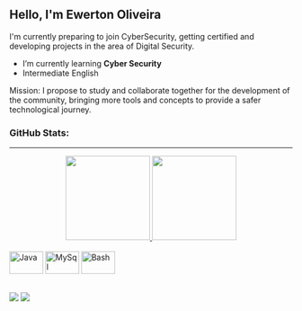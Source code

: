 ## Hello, I'm Ewerton Oliveira

I'm currently preparing to join CyberSecurity, getting certified and developing projects in the area of Digital Security.

- I’m currently learning **Cyber Security**
- Intermediate English

Mission: I propose to study and collaborate together for the development of the community, bringing more tools and concepts to provide a safer technological journey.

### GitHub Stats:
<hr>
<div align="center">
  <a href="https://github.com/ewertonlmoliveira">
    <img height="150em" src="https://github-readme-stats.vercel.app/api?username=ewertonlmoliveira&count_private=true&include_all_commits=true&show_icons=true&theme=dracula&hide_border=false&show_owner=true"/>
    <img height="150em" src="https://github-readme-stats.vercel.app/api/top-langs/?username=ewertonlmoliveira&theme=dracula&hide_border=false&&layout=compact"/>
  </a>
</div>
  
<div style="display: inline_block"><br>
  <img styalign="center" alt="Java" height="40" width="60" src="https://cdn.jsdelivr.net/gh/devicons/devicon/icons/java/java-original.svg" />  
  <img styalign="center" alt="MySql" height="40" width="60" src="https://img.shields.io/badge/MySQL-00000F?style=for-the-badge&logo=mysql&logoColor=white"/>
  <img styalign="center" alt="Bash" height="40" width="60" src="https://cdn.jsdelivr.net/gh/devicons/devicon/icons/bash/bash-original.svg" />
          
          
</div>

##

<div> 
  <a href="https://www.linkedin.com/in/ewertonlmoliveira/" target="_blank"><img src="https://img.shields.io/badge/-LinkedIn-%230077B5?style=for-the-badge&logo=linkedin&logoColor=white" target="_blank"></a>
  <a href = "mailto:ewertonoliveira@protonmail.com"><img src="https://img.shields.io/badge/ProtonMail-8B89CC?style=for-the-badge&logo=protonmail&logoColor=white" target="_blank"></a>
</div>
